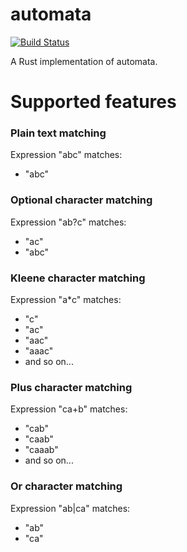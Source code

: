 # automata
[![Build Status](https://travis-ci.com/frostblooded/automata.svg?token=7tx66Lvcqspf6pYV3W7h&branch=master)](https://travis-ci.com/frostblooded/automata)

A Rust implementation of automata.

# Supported features
### Plain text matching
Expression "abc" matches:
- "abc"

### Optional character matching
Expression "ab?c" matches:
- "ac"
- "abc"

### Kleene character matching
Expression "a*c" matches:
- "c"
- "ac"
- "aac"
- "aaac"
- and so on...

### Plus character matching
Expression "ca+b" matches:
- "cab"
- "caab"
- "caaab"
- and so on...

### Or character matching
Expression "ab|ca" matches:
- "ab"
- "ca"
